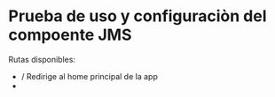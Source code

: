Prueba de uso y configuraciòn del compoente JMS
========================

Rutas disponibles:

* /
Redirige al home principal de la app
*



